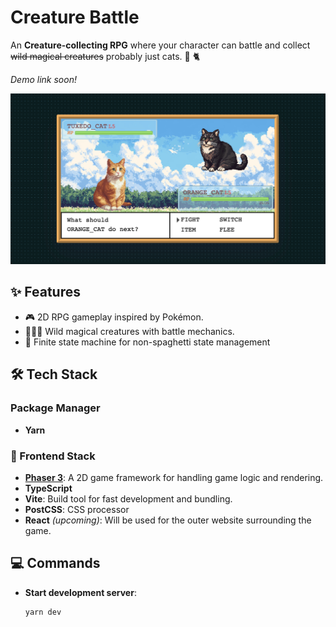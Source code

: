 # Creature Battle

An **Creature-collecting RPG** where your character can battle and collect ~~wild magical creatures~~ probably just cats. 🐉 🐈

_Demo link soon!_

![Demo image](/public/teaser.jpg)

## ✨ Features

- 🎮 2D RPG gameplay inspired by Pokémon.
- 🧙🏿‍♀️ Wild magical creatures with battle mechanics.
- 🍝 Finite state machine for non-spaghetti state management

## 🛠️ Tech Stack

### Package Manager

- **Yarn**

### 🎨 Frontend Stack

- **[Phaser 3](https://github.com/photonstorm/phaser)**: A 2D game framework for handling game logic and rendering.
- **TypeScript**
- **Vite**: Build tool for fast development and bundling.
- **PostCSS**: CSS processor
- **React** _(upcoming)_: Will be used for the outer website surrounding the game.

## 💻 Commands

- **Start development server**:
  ```bash
  yarn dev
  ```
